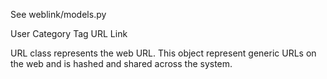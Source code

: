 See weblink/models.py

User
Category
Tag
URL
Link


URL class represents the web URL. This object represent generic URLs on the web and is hashed and shared across the system.

